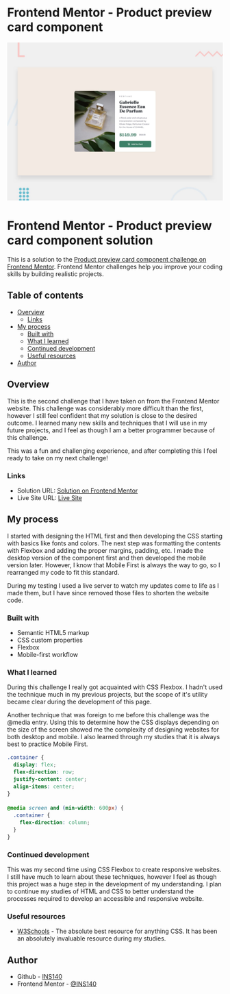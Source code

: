 # Frontend Mentor - Product preview card component

![Design preview for the Product preview card component coding challenge](./design/desktop-preview.jpg)

# Frontend Mentor - Product preview card component solution

This is a solution to the [Product preview card component challenge on Frontend Mentor](https://www.frontendmentor.io/challenges/product-preview-card-component-GO7UmttRfa). Frontend Mentor challenges help you improve your coding skills by building realistic projects. 

## Table of contents

- [Overview](#overview)
  - [Links](#links)
- [My process](#my-process)
  - [Built with](#built-with)
  - [What I learned](#what-i-learned)
  - [Continued development](#continued-development)
  - [Useful resources](#useful-resources)
- [Author](#author)

## Overview

This is the second challenge that I have taken on from the Frontend Mentor website. This challenge was considerably more difficult than the first, however I still feel confident that my solution is close to the desired outcome. I learned many new skills and techniques that I will use in my future projects, and I feel as though I am a better programmer because of this challenge.

This was a fun and challenging experience, and after completing this I feel ready to take on my next challenge!

### Links

- Solution URL: [Solution on Frontend Mentor]()
- Live Site URL: [Live Site](https://ins140.github.io/Product-Preview-Card/)

## My process

I started with designing the HTML first and then developing the CSS starting with basics like fonts and colors. The next step was formatting the contents with Flexbox and adding the proper margins, padding, etc. I made the desktop version of the component first and then developed the mobile version later. However, I know that Mobile First is always the way to go, so I rearranged my code to fit this standard.

During my testing I used a live server to watch my updates come to life as I made them, but I have since removed those files to shorten the website code.

### Built with

- Semantic HTML5 markup
- CSS custom properties
- Flexbox
- Mobile-first workflow

### What I learned

During this challenge I really got acquainted with CSS Flexbox. I hadn't used the technique much in my previous projects, but the scope of it's utility became clear during the development of this page.

Another technique that was foreign to me before this challenge was the @media entry. Using this to determine how the CSS displays depending on the size of the screen showed me the complexity of designing websites for both desktop and mobile. I also learned through my studies that it is always best to practice Mobile First.

```css
.container {
  display: flex;
  flex-direction: row;
  justify-content: center;
  align-items: center;
}

@media screen and (min-width: 600px) {
  .container {
    flex-direction: column;
  }
}
```

### Continued development

This was my second time using CSS Flexbox to create responsive websites. I still have much to learn about these techniques, however I feel as though this project was a huge step in the development of my understanding. I plan to continue my studies of HTML and CSS to better understand the processes required to develop an accessible and responsive website.

### Useful resources

- [W3Schools](https://www.w3schools.com) - The absolute best resource for anything CSS. It has been an absolutely invaluable resource during my studies.

## Author

- Github - [INS140](https://github.com/INS140)
- Frontend Mentor - [@INS140](https://www.frontendmentor.io/profile/INS140)
